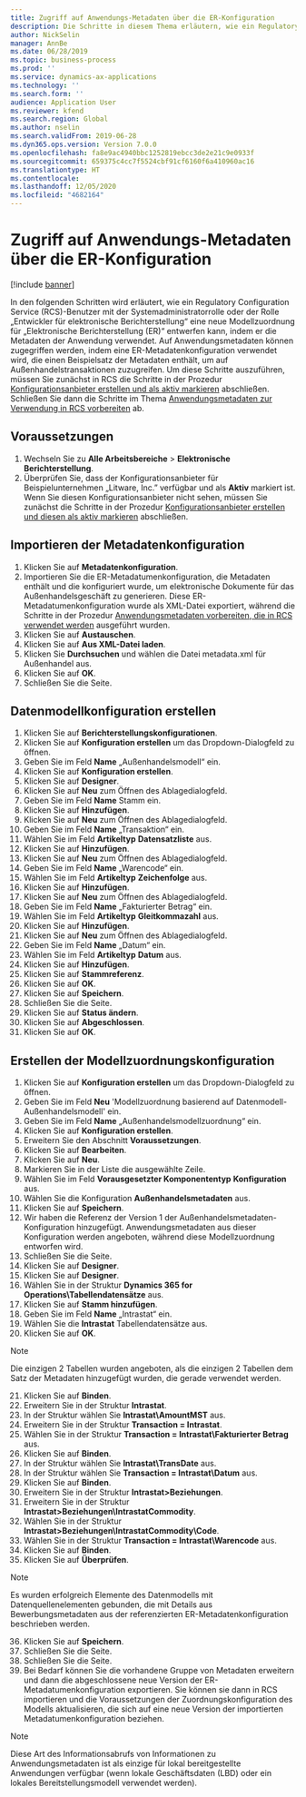 ```yaml
---
title: Zugriff auf Anwendungs-Metadaten über die ER-Konfiguration
description: Die Schritte in diesem Thema erläutern, wie ein Regulatory Configuration Service (RCS)-Benutzer eine neue Modellzuordnung für elektronische Berichterstellung (ER) entwerfen kann, indem er die Metadaten in Finance and Operations verwendet.
author: NickSelin
manager: AnnBe
ms.date: 06/28/2019
ms.topic: business-process
ms.prod: ''
ms.service: dynamics-ax-applications
ms.technology: ''
ms.search.form: ''
audience: Application User
ms.reviewer: kfend
ms.search.region: Global
ms.author: nselin
ms.search.validFrom: 2019-06-28
ms.dyn365.ops.version: Version 7.0.0
ms.openlocfilehash: fa8e9ac4940bbc1252819ebcc3de2e21c9e0933f
ms.sourcegitcommit: 659375c4cc7f5524cbf91cf6160f6a410960ac16
ms.translationtype: HT
ms.contentlocale: 
ms.lasthandoff: 12/05/2020
ms.locfileid: "4682164"
---
```

# <a name="access-application-metadata-by-using-er-configuration"></a>Zugriff auf Anwendungs-Metadaten über die ER-Konfiguration

[!include [banner](../../includes/banner.md)]

In den folgenden Schritten wird erläutert, wie ein Regulatory Configuration Service (RCS)-Benutzer mit der Systemadministratorrolle oder der Rolle „Entwickler für elektronische Berichterstellung“ eine neue Modellzuordnung für „Elektronische Berichterstellung (ER)“ entwerfen kann, indem er die Metadaten der Anwendung verwendet. Auf Anwendungsmetadaten können zugegriffen werden, indem eine ER-Metadatenkonfiguration verwendet wird, die einen Beispielsatz der Metadaten enthält, um auf Außenhandelstransaktionen zuzugreifen. Um diese Schritte auszuführen, müssen Sie zunächst in RCS die Schritte in der Prozedur [Konfigurationsanbieter erstellen und als aktiv markieren](er-configuration-provider-mark-it-active-2016-11.md) abschließen. Schließen Sie dann die Schritte im Thema [Anwendungsmetadaten zur Verwendung in RCS vorbereiten](prepare-application-metadata-rcs.md) ab.

## <a name="prerequisites"></a>Voraussetzungen
1. Wechseln Sie zu **Alle Arbeitsbereiche** > **Elektronische Berichterstellung**. 
2. Überprüfen Sie, dass der Konfigurationsanbieter für Beispielunternehmen „Litware, Inc.” verfügbar und als **Aktiv** markiert ist. Wenn Sie diesen Konfigurationsanbieter nicht sehen, müssen Sie zunächst die Schritte in der Prozedur [Konfigurationsanbieter erstellen und diesen als aktiv markieren](er-configuration-provider-mark-it-active-2016-11.md) abschließen. 

## <a name="import-metadata-configuration"></a>Importieren der Metadatenkonfiguration 
1. Klicken Sie auf **Metadatenkonfiguration**. 
2. Importieren Sie die ER-Metadatumenkonfiguration, die Metadaten enthält und die konfiguriert wurde, um elektronische Dokumente für das Außenhandelsgeschäft zu generieren. Diese ER-Metadatumenkonfiguration wurde als XML-Datei exportiert, während die Schritte in der Prozedur [Anwendungsmetadaten vorbereiten, die in RCS verwendet werden](prepare-application-metadata-rcs.md) ausgeführt wurden. 
3. Klicken Sie auf **Austauschen**. 
4. Klicken Sie auf **Aus XML-Datei laden**. 
5. Klicken Sie **Durchsuchen** und wählen die Datei metadata.xml für Außenhandel aus. 
6. Klicken Sie auf **OK**. 
7. Schließen Sie die Seite. 

## <a name="create-data-model-configuration"></a>Datenmodellkonfiguration erstellen
1. Klicken Sie auf **Berichterstellungskonfigurationen**. 
2. Klicken Sie auf **Konfiguration erstellen** um das Dropdown-Dialogfeld zu öffnen. 
3. Geben Sie im Feld **Name** „Außenhandelsmodell“ ein. 
4. Klicken Sie auf **Konfiguration erstellen**. 
5. Klicken Sie auf **Designer**. 
6. Klicken Sie auf **Neu** zum Öffnen des Ablagedialogfeld. 
7. Geben Sie im Feld **Name** Stamm ein. 
8. Klicken Sie auf **Hinzufügen**. 
9. Klicken Sie auf **Neu** zum Öffnen des Ablagedialogfeld. 
10.    Geben Sie im Feld **Name** „Transaktion“ ein. 
11.    Wählen Sie im Feld **Artikeltyp** **Datensatzliste** aus. 
12.    Klicken Sie auf **Hinzufügen**. 
13.    Klicken Sie auf **Neu** zum Öffnen des Ablagedialogfeld. 
14.    Geben Sie im Feld **Name** „Warencode“ ein. 
15.    Wählen Sie im Feld **Artikeltyp** **Zeichenfolge** aus. 
16.    Klicken Sie auf **Hinzufügen**. 
17.    Klicken Sie auf **Neu** zum Öffnen des Ablagedialogfeld. 
18.    Geben Sie im Feld **Name** „Fakturierter Betrag“ ein. 
19.    Wählen Sie im Feld **Artikeltyp** **Gleitkommazahl** aus. 
20.    Klicken Sie auf **Hinzufügen**. 
21.    Klicken Sie auf **Neu** zum Öffnen des Ablagedialogfeld. 
22.    Geben Sie im Feld **Name** „Datum“ ein. 
23.    Wählen Sie im Feld **Artikeltyp** **Datum** aus. 
24.    Klicken Sie auf **Hinzufügen**. 
25.    Klicken Sie auf **Stammreferenz**. 
26.    Klicken Sie auf **OK**. 
27.    Klicken Sie auf **Speichern**. 
28.    Schließen Sie die Seite. 
29.    Klicken Sie auf **Status ändern**. 
30.    Klicken Sie auf **Abgeschlossen**. 
31.    Klicken Sie auf **OK**. 

## <a name="create-model-mapping-configuration"></a>Erstellen der Modellzuordnungskonfiguration 
1. Klicken Sie auf **Konfiguration erstellen** um das Dropdown-Dialogfeld zu öffnen. 
2. Geben Sie im Feld **Neu** 'Modellzuordnung basierend auf Datenmodell-Außenhandelsmodell' ein. 
3. Geben Sie im Feld **Name** „Außenhandelsmodellzuordnung“ ein. 
4. Klicken Sie auf **Konfiguration erstellen**. 
5. Erweitern Sie den Abschnitt **Voraussetzungen**. 
6. Klicken Sie auf **Bearbeiten**. 
7. Klicken Sie auf **Neu**. 
8. Markieren Sie in der Liste die ausgewählte Zeile. 
9. Wählen Sie im Feld **Vorausgesetzter Komponententyp** **Konfiguration** aus. 
10.    Wählen Sie die Konfiguration **Außenhandelsmetadaten** aus. 
11.    Klicken Sie auf **Speichern**. 
12.    Wir haben die Referenz der Version 1 der Außenhandelsmetadaten-Konfiguration hinzugefügt. Anwendungsmetadaten aus dieser Konfiguration werden angeboten, während diese Modellzuordnung entworfen wird. 
13.    Schließen Sie die Seite. 
14.    Klicken Sie auf **Designer**. 
15.    Klicken Sie auf **Designer**. 
16.    Wählen Sie in der Struktur **Dynamics 365 for Operations\Tabellendatensätze** aus. 
17.    Klicken Sie auf **Stamm hinzufügen**. 
18.    Geben Sie im Feld **Name** „Intrastat“ ein. 
19.    Wählen Sie die **Intrastat** Tabellendatensätze aus. 
20.    Klicken Sie auf **OK**. 

> [!NOTE]
> Die einzigen 2 Tabellen wurden angeboten, als die einzigen 2 Tabellen dem Satz der Metadaten hinzugefügt wurden, die gerade verwendet werden. 

21.    Klicken Sie auf **Binden**. 
22.    Erweitern Sie in der Struktur **Intrastat**. 
23.    In der Struktur wählen Sie **Intrastat\AmountMST** aus. 
24.    Erweitern Sie in der Struktur **Transaction = Intrastat**. 
25.    Wählen Sie in der Struktur **Transaction = Intrastat\Fakturierter Betrag** aus. 
26.    Klicken Sie auf **Binden**. 
27.    In der Struktur wählen Sie **Intrastat\TransDate** aus. 
28.    In der Struktur wählen Sie **Transaction = Intrastat\Datum** aus. 
29.    Klicken Sie auf **Binden**. 
30.    Erweitern Sie in der Struktur **Intrastat\>Beziehungen**. 
31.    Erweitern Sie in der Struktur **Intrastat\>Beziehungen\IntrastatCommodity**. 
32.    Wählen Sie in der Struktur **Intrastat\>Beziehungen\IntrastatCommodity\Code**. 
33.    Wählen Sie in der Struktur **Transaction = Intrastat\Warencode** aus. 
34.    Klicken Sie auf **Binden**. 
35.    Klicken Sie auf **Überprüfen**. 

> [!NOTE]
> Es wurden erfolgreich Elemente des Datenmodells mit Datenquellenelementen gebunden, die mit Details aus Bewerbungsmetadaten aus der referenzierten ER-Metadatenkonfiguration beschrieben werden. 
36.    Klicken Sie auf **Speichern**. 
37.    Schließen Sie die Seite. 
38.    Schließen Sie die Seite. 
39.    Bei Bedarf können Sie die vorhandene Gruppe von Metadaten erweitern und dann die abgeschlossene neue Version der ER-Metadatumenkonfiguration exportieren. Sie können sie dann in RCS importieren und die Voraussetzungen der Zuordnungskonfiguration des Modells aktualisieren, die sich auf eine neue Version der importierten Metadatumenkonfiguration beziehen. 

> [!NOTE]
> Diese Art des Informationsabrufs von Informationen zu Anwendungsmetadaten ist als einzige für lokal bereitgestellte Anwendungen verfügbar (wenn lokale Geschäftsdaten (LBD) oder ein lokales Bereitstellungsmodell verwendet werden).
        
